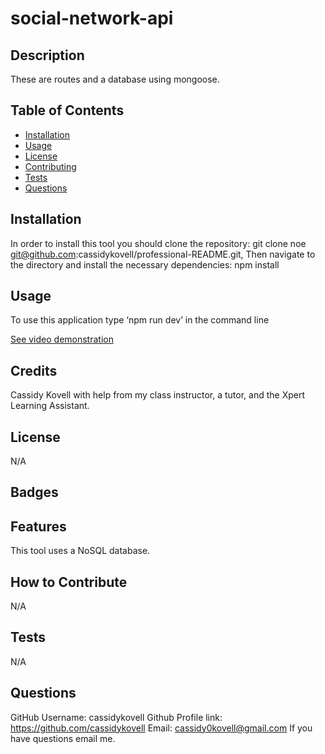 # social-network-api

## Description
These are routes and a database using mongoose.

## Table of Contents
- [Installation](#installation)
- [Usage](#usage)
- [License](#license)
- [Contributing](#contributing)
- [Tests](#tests)
- [Questions](#questions)

## Installation
In order to install this tool you should clone the repository: git clone noe git@github.com:cassidykovell/professional-README.git, Then navigate to the directory and install the necessary dependencies: npm install 

## Usage
To use this application type ‘npm run dev’ in the command line 

[See video demonstration](https://drive.google.com/file/d/15UgD-mwegYuxsutdEAhkRO-jATaPM-O1/view)

## Credits
Cassidy Kovell with help from my class instructor, a tutor, and the Xpert Learning Assistant.

## License
N/A

## Badges

## Features 
This tool uses a NoSQL database.

## How to Contribute
N/A

## Tests
N/A 

## Questions
GitHub Username: cassidykovell
Github Profile link: https://github.com/cassidykovell
Email: cassidy0kovell@gmail.com 
If you have questions email me.